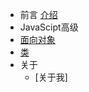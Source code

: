 - 前言
    [介绍](./README.md)
-  JavaScipt高级
  - [面向对象](./file/JsSenior/OO.md)
  - [类](nav.md)
- 关于 
  - [关于我]
